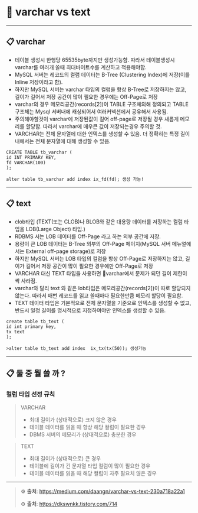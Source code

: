 # 🌟 varchar vs text



---

## 📋 **varchar**

- 테이블 생성시 한행당 65535byte까지만 생성가능함. 따라서 테이블생성시 varchar를 여러개 쓸때 최대바이트수를 계산하고 적용해야함.
- MySQL 서버는 레코드의 컬럼 데이터는 B-Tree (Clustering Index)에 저장(이를 Inline 저장이라고 함).
- 하지만 MySQL 서버는 varchar 타입의 컬럼을 항상 B-Tree로 저장하지는 않고, 길이가 길어서 저장 공간이 많이 필요한 경우에는 Off-Page로 저장
- varchar의 경우 메모리공간(records[2])이 TABLE 구조체의해 정의되고 TABLE 구조체는 Mysql 서버내에 캐싱되어서 여러커넥션에서 공유해서 사용됨.
- 주의해야할것이 varchar에 저장된값이 길어 off-page로 저장될 경우 새롭게 메모리를 할당함. 따라서 varchar에 매우큰 값이 저장되는경우 주의할 것.
- VARCHAR는 전체 문자열에 대한 인덱스를 생성할 수 있음. 더 정확히는 특정 길이 내에서는 전체 문자열에 대해 생성할 수 있음.
```mysql
CREATE TABLE tb_varchar (
id INT PRIMARY KEY,
fd VARCHAR(100)
);

alter table tb_varchar add index ix_fd(fd); 생성 가능! 
```

---

## 📋 **text**

- clob타입 (TEXT(또는 CLOB)나 BLOB와 같은 대용량 데이터를 저장하는 컬럼 타입을 LOB(Large Object) 타입.)
- RDBMS 서는 LOB 데이터를 Off-Page 라고 하는 외부 공간에 저장.
- 용량이 큰 LOB 데이터는 B-Tree 외부의 Off-Page 페이지(MySQL 서버 메뉴얼에서는 External off-page storage)로 저장
- 하지만 MySQL 서버는 LOB 타입의 컬럼을 항상 Off-Page로 저장하지는 않고, 길이가 길어서 저장 공간이 많이 필요한 경우에만 Off-Page로 저장
- VARCHAR 대신 TEXT 타입을 사용하면 varchar에서 문제가 되던 길이 제한이 싹 사라짐.
- varchar와 달리 text 와 같은 lob타입은 메모리공간(records[2])이 따로 할당되지 않는다. 따라서 매번 레코드를 읽고 쓸때마다 필요한만큼 메모리 할당이 필요함.
- TEXT 데이터 타입은 기본적으로 전체 문자열을 기준으로 인덱스를 생성할 수 없고, 반드시 일정 길이를 명시적으로 지정하여야만 인덱스를 생성할 수 있음.
``` mysql
create table tb_text (
id int primary key,
tx text
);

>alter table tb_text add index  ix_tx(tx(50)); 생성가능 
``` 




---

## 📋 **둘 중 뭘 쓸 까 ?**



###  컬럼 타입 선정 규칙
>VARCHAR
> - 최대 길이가 (상대적으로) 크지 않은 경우
> - 테이블 데이터를 읽을 때 항상 해당 컬럼이 필요한 경우
> - DBMS 서버의 메모리가 (상대적으로) 충분한 경우

>TEXT
> - 최대 길이가 (상대적으로) 큰 경우
> - 테이블에 길이가 긴 문자열 타입 컬럼이 많이 필요한 경우
> - 테이블 데이터를 읽을 때 해당 컬럼이 자주 필요치 않은 경우

---

> ⚙️ **출처**: https://medium.com/daangn/varchar-vs-text-230a718a22a1
>
> ⚙️ **출처**: https://dkswnkk.tistory.com/714



